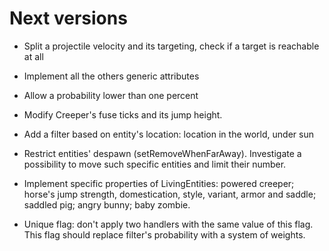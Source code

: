 # Next versions
- Split a projectile velocity and its targeting, check if a
target is reachable at all
- Implement all the others generic attributes
- Allow a probability lower than one percent

- Modify Creeper's fuse ticks and its jump height.
- Add a filter based on entity's location: location in the world,
under sun
- Restrict entities' despawn (setRemoveWhenFarAway). Investigate
a possibility to move such specific entities and limit their number.
- Implement specific properties of LivingEntities: powered creeper;
horse's jump strength, domestication, style, variant, armor and saddle;
saddled pig; angry bunny; baby zombie.
- Unique flag: don't apply two handlers with the same value of this
flag. This flag should replace filter's probability with a system of
 weights.
